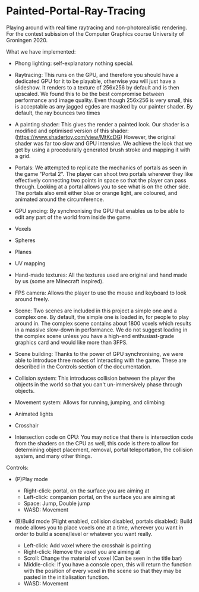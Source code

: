 # Painted-Portal-Ray-Tracing
Playing around with real time raytracing and non-photorealistic rendering. For the contest subission of the Computer Graphics course University of Groningen 2020.

What we have implemented:

- Phong lighting: self-explanatory nothing special.

- Raytracing: This runs on the GPU, and therefore you should have a dedicated GPU for it to be playable, otherwise you will just have a slideshow. It renders to a texture of 256x256 by default and is then upscaled. We found this to be the best compromise between performance and image quality. Even though 256x256 is very small, this is acceptable as any jagged egdes are masked by our painter shader. By default, the ray bounces two times

- A painting shader: This gives the render a painted look. Our shader is a modified and optimised version of this shader: (https://www.shadertoy.com/view/MtKcDG) However, the original shader was far too slow and GPU intensive. We achieve the look that we get by using a procedurally generated brush stroke and mapping it with a grid.

- Portals: We attempted to replicate the mechanics of portals as seen in the game "Portal 2". The player can shoot two portals wherever they like effectively connecting two points in space so that the player can pass through. Looking at a portal allows you to see what is on the other side. The portals also emit either blue or orange light, are coloured, and animated around the circumference.

- GPU syncing: By synchronising the GPU that enables us to be able to edit any part of the world from inside the game.

- Voxels
- Spheres
- Planes

- UV mapping
- Hand-made textures: All the textures used are original and hand made by us (some are Minecraft inspired).

- FPS camera: Allows the player to use the mouse and keyboard to look around freely.

- Scene: Two scenes are included in this project a simple one and a complex one. By default, the simple one is loaded in, for people to play around in. The complex scene contains about 1800 voxels which results in a massive slow-down in performance. We do not suggest loading in the complex scene unless you have a high-end enthusiast-grade graphics card and would like more than 3FPS.

- Scene building: Thanks to the power of GPU synchronising, we were able to introduce three modes of interacting with the game. These are described in the Controls section of the documentation.

- Collision system: This introduces collision between the player the objects in the world so that you can't un-immersively phase through objects.
- Movement system: Allows for running, jumping, and climbing

- Animated lights
- Crosshair

- Intersection code on CPU: You may notice that there is intersection code from the shaders on the CPU as well, this code is there to allow for determining object placement, removal, portal teleportation, the collision system, and many other things.



Controls:
- (P)Play mode
    - Right-click: portal, on the surface you are aiming at
    - Left-click: companion portal, on the surface you are aiming at
    - Space: Jump, Double jump
    - WASD: Movement
    
- (B)Build mode (Flight enabled, collision disabled, portals disabled):
Build mode allows you to place voxels one at a time, wherever you want in order to build a scene/level or whatever you want really.
    - Left-click: Add voxel where the crosshair is pointing
    - Right-click: Remove the voxel you are aiming at
    - Scroll: Change the material of voxel (Can be seen in the title bar)
    - Middle-click: If you have a console open, this will return the function with the position of every voxel in the scene so that they may be pasted in the initialisation function.
    - WASD: Movement
